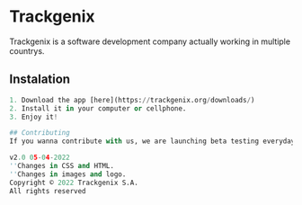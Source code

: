 # Trackgenix
Trackgenix is a software development company actually working in multiple countrys.
## Instalation
```python
1. Download the app [here](https://trackgenix.org/downloads/)
2. Install it in your computer or cellphone.
3. Enjoy it!

## Contributing
If you wanna contribute with us, we are launching beta testing everyday in [beta-testing] (https://trackgenix.org/beta-testing/)

v2.0 05-04-2022
''Changes in CSS and HTML.
''Changes in images and logo.
Copyright © 2022 Trackgenix S.A. 
All rights reserved